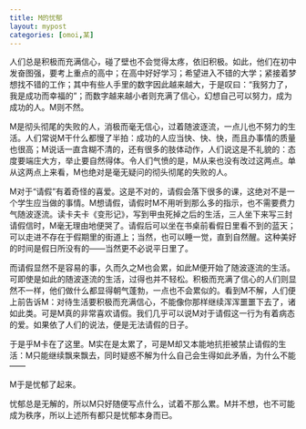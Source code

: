 ```yaml
---
title: M的忧郁
layout: mypost
categories: [omoi,某]
---
```


人们总是积极而充满信心，碰了壁也不会觉得太疼，依旧积极。如此，他们在初中发奋图强，要考上重点的高中；在高中好好学习；希望进入不错的大学；紧接着梦想找不错的工作；其中有些人手里的数字因此越来越大，于是叹曰：“我努力了，我是成功而幸福的”；而数字越来越小者则充满了信心，幻想自己可以努力，成为成功的人。M则不然。

M是彻头彻尾的失败的人，消极而毫无信心，过着随波逐流，一点儿也不努力的生活。人们常说M干什么都慢了半拍：成功的人应当快、快、快，而且办事情的质量也很高；M说话一直含糊不清的，还有很多的肢体动作，人们说这是不礼貌的：态度要端庄大方，举止要自然得体。令人们气愤的是，M从来也没有改过这两点。单从这两点上来看，M也绝对是毫无疑问的彻头彻尾的失败的人。

M对于“请假”有着奇怪的喜爱。这是不对的，请假会落下很多的课，这绝对不是一个学生应当做的事情。M想请假，请假时M不用听到那么多的指示，也不需要费力气随波逐流。读卡夫卡《变形记》，写到甲虫死掉之后的生活，三人坐下来写三封请假信时，M毫无理由地便哭了。请假后可以坐在书桌前看假日里看不到的蓝天；可以走进不存在于假期里的街道上；当然，也可以睡一觉，直到自然醒。这种美好的时间是假日所没有的——当然更不必说平日里了。

而请假显然不是容易的事，久而久之M也会累，如此M便开始了随波逐流的生活。可即使是如此的随波逐流的生活，过得也并不轻松。积极而充满了信心的人们则显然不一样，他们做什么都显得朝气蓬勃，一点也不会累似的。看到M不解，人们便上前告诉M：对待生活要积极而充满信心，不能像你那样继续浑浑噩噩下去了，诸如此类。可是M真的非常喜欢请假。我们几乎可以说M对于请假这一行为有着病态的爱。如果依了人们的说法，便是无法请假的日子。

于是乎M卡在了这里。M实在是太累了，可是M却又本能地抗拒被禁止请假的生活：M只能继续飘来飘去，同时疑惑不解为什么自己会生得如此矛盾，为什么不能——

M于是忧郁了起来。

忧郁总是无解的，所以M只好随便写点什么，试着不那么累。M并不想，也不可能成为秩序，所以上述所有都只是忧郁本身而已。
